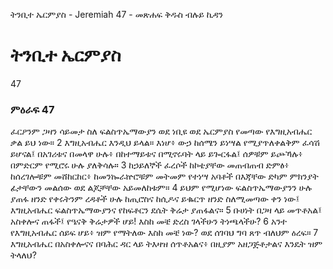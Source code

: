 ﻿
 ትንቢተ ኤርምያስ - Jeremiah 47 - መጽሐፍ ቅዱስ ብሉይ ኪዳን
# ትንቢተ ኤርምያስ
47
### ምዕራፍ 47
 ፈርዖንም ጋዛን ሳይመታ ስለ ፍልስጥኤማውያን ወደ ነቢዩ ወደ ኤርምያስ የመጣው የእግዚአብሔር ቃል ይህ ነው።
2  እግዚአብሔር እንዲህ ይላል። እነሆ፥ ውኃ ከሰሜን ይነሣል የሚያጥለቀልቅም ፈሳሽ ይሆናል፤ በአገሪቱና በመላዋ ሁሉ፥ በከተማይቱና በሚኖሩባት ላይ ይጐርፋል፤ ሰዎቹም ይጮኻሉ፥ በምድርም የሚሮሩ ሁሉ ያለቅሳሉ።
3  ከኃይለኞች ፈረሶች ከኮቴያቸው መጠብጠብ ድምፅ፥ ከሰረገሎቹም መሸከርከር፥ ከመንኰራኵሮቹም መትመም የተነሣ አባቶች በእጃቸው ድካም ምክንያት ፊታቸውን መልሰው ወደ ልጆቻቸው አይመለከቱም።
4  ይህም የሚሆነው ፍልስጥኤማውያንን ሁሉ ያጠፋ ዘንድ የቀሩትንም ረዳቶች ሁሉ ከጢሮስና ከሲዶና ይቈርጥ ዘንድ ስለሚመጣው ቀን ነው፤ እግዚአብሔር ፍልስጥኤማውያንና የከፍቶርን ደሴት ቅሬታ ያጠፋልና።
5  ቡሀነት በጋዛ ላይ መጥቶአል፤ አስቀሎና ጠፋች፤ የዔናቅ ቅሬታዎች ሆይ! እስከ መቼ ድረስ ገላችሁን ትነጫላችሁ?
6  አንተ የእግዚአብሔር ሰይፍ ሆይ፥ ዝም የማትለው እስከ መቼ ነው? ወደ ሰገባህ ግባ ጸጥ ብለህም ዕረፍ።
7  እግዚአብሔር በአስቀሎናና በባሕር ዳር ላይ ትእዛዝ ሰጥቶአልና፥ በዚያም አዘጋጅቶታልና እንዴት ዝም ትላለህ? 
